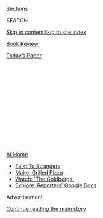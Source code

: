 <div id="app">

<div>

<div>

<div>

<div class="NYTAppHideMasthead css-1q2w90k e1suatyy0">

<div class="section css-ui9rw0 e1suatyy2">

<div class="css-eph4ug er09x8g0">

<div class="css-6n7j50">

</div>

<span class="css-1dv1kvn">Sections</span>

<div class="css-10488qs">

<span class="css-1dv1kvn">SEARCH</span>

</div>

[Skip to content](#site-content)[Skip to site index](#site-index)

</div>

<div id="masthead-section-label" class="css-1wr3we4 eaxe0e00">

[Book
Review](https://www.nytimes.com/section/books/review)

</div>

<div class="css-10698na e1huz5gh0">

</div>

</div>

<div id="masthead-bar-one" class="section hasLinks css-15hmgas e1csuq9d3">

<div class="css-uqyvli e1csuq9d0">

</div>

<div class="css-1uqjmks e1csuq9d1">

</div>

<div class="css-9e9ivx">

[](https://myaccount.nytimes.com/auth/login?response_type=cookie&client_id=vi)

</div>

<div class="css-1bvtpon e1csuq9d2">

[Today’s
Paper](https://www.nytimes.com/section/todayspaper)

</div>

</div>

</div>

</div>

<div data-aria-hidden="false">

<div id="site-content" data-role="main">

<div>

<div class="css-1aor85t" style="opacity:0.000000001;z-index:-1;visibility:hidden">

<div class="css-1hqnpie">

<div class="css-epjblv">

<span class="css-17xtcya">[Book
Review](/section/books/review)</span><span class="css-x15j1o">|</span><span class="css-fwqvlz">Why
the United States Invaded
Iraq</span>

</div>

<div class="css-k008qs">

<div class="css-1iwv8en">

<span class="css-18z7m18"></span>

<div>

</div>

</div>

<span class="css-1n6z4y">https://nyti.ms/3hMKC6f</span>

<div class="css-1705lsu">

<div class="css-4xjgmj">

<div class="css-4skfbu" data-role="toolbar" data-aria-label="Social Media Share buttons, Save button, and Comments Panel with current comment count" data-testid="share-tools">

  - 
  - 
  - 
  - 
    
    <div class="css-6n7j50">
    
    </div>

  - 

</div>

</div>

</div>

</div>

</div>

</div>

<div id="NYT_TOP_BANNER_REGION" class="css-13pd83m">

<div>

<div id="maps-athome-menu" class="section interactive-content interactive-size-medium css-1edisqu">

<div class="css-17ih8de interactive-body">

<div class="at-home-nav__innerContainer">

<div class="at-home-nav__title">

[At
Home](https://www.nytimes.com/spotlight/at-home?action=click&pgtype=Article&state=default&region=TOP_BANNER&context=at_home_menu)

</div>

  - [Talk: To
    Strangers](https://www.nytimes.com/2020/08/03/well/family/the-benefits-of-talking-to-strangers.html?action=click&pgtype=Article&state=default&region=TOP_BANNER&context=at_home_menu)
  - [Make: Grilled
    Pizza](https://www.nytimes.com/2020/08/01/at-home/coronavirus-make-pizza-on-a-grill.html?action=click&pgtype=Article&state=default&region=TOP_BANNER&context=at_home_menu)
  - [Watch: 'The
    Goldbergs'](https://www.nytimes.com/2020/07/31/arts/television/goldbergs-abc-stream.html?action=click&pgtype=Article&state=default&region=TOP_BANNER&context=at_home_menu)
  - [Explore: Reporters' Google
    Docs](https://www.nytimes.com/interactive/2020/at-home/even-more-reporters-editors-diaries-lists-recommendations.html?action=click&pgtype=Article&state=default&region=TOP_BANNER&context=at_home_menu)

</div>

</div>

</div>

</div>

</div>

<div id="top-wrapper" class="css-1sy8kpn">

<div id="top-slug" class="css-l9onyx">

Advertisement

</div>

[Continue reading the main
story](#after-top)

<div class="ad top-wrapper" style="text-align:center;height:100%;display:block;min-height:250px">

<div id="top" class="place-ad" data-position="top" data-size-key="top">

</div>

</div>

<div id="after-top">

</div>

</div>

<div id="sponsor-wrapper" class="css-1hyfx7x">

<div id="sponsor-slug" class="css-19vbshk">

Supported by

</div>

[Continue reading the main
story](#after-sponsor)

<div id="sponsor" class="ad sponsor-wrapper" style="text-align:center;height:100%;display:block">

</div>

<div id="after-sponsor">

</div>

</div>

nonfiction

<div class="css-1vkm6nb ehdk2mb0">

# Why the United States Invaded Iraq

</div>

<div class="css-79elbk" data-testid="photoviewer-wrapper">

<div class="css-z3e15g" data-testid="photoviewer-wrapper-hidden">

</div>

<div class="css-1a48zt4 ehw59r15" data-testid="photoviewer-children">

![<span class="css-16f3y1r e13ogyst0" data-aria-hidden="true">Donald
Rumsfeld visits troops in Singapore,
2004.</span><span class="css-cnj6d5 e1z0qqy90" itemprop="copyrightHolder"><span class="css-1ly73wi e1tej78p0">Credit...</span><span><span>Gerald
Hebert/Reuters</span></span></span>](https://static01.nyt.com/images/2020/08/09/books/review/09Heilbrunn/merlin_11209316_2660760c-7462-4a8a-9032-e76095bdd0d5-articleLarge.jpg?quality=75&auto=webp&disable=upscale)

</div>

</div>

<div class="css-170u9t6">

<div class="css-u7fh8e">

<div class="css-79elbk">

Buy Book<span data-aria-hidden="true">
    ▾</span>

  - [Amazon](https://www.amazon.com/gp/search?index=books&tag=NYTBSREV-20&field-keywords=To+Start+a+War+Robert+Draper)
  - [Apple
    Books](https://du-gae-books-dot-nyt-du-prd.appspot.com/buy?title=To+Start+a+War&author=Robert+Draper)
  - [Barnes and
    Noble](https://www.anrdoezrs.net/click-7990613-11819508?url=https%3A%2F%2Fwww.barnesandnoble.com%2Fw%2F%3Fean%3D9780525561040)
  - [Books-A-Million](https://www.anrdoezrs.net/click-7990613-35140?url=https%3A%2F%2Fwww.booksamillion.com%2Fp%2FTo%2BStart%2Ba%2BWar%2FRobert%2BDraper%2F9780525561040)
  - [Bookshop](https://bookshop.org/a/3546/9780525561040)
  - [Indiebound](https://www.indiebound.org/book/9780525561040?aff=NYT)

</div>

When you purchase an independently reviewed book through our site, we
earn an affiliate commission.

</div>

</div>

<div class="css-xt80pu e12qa4dv0">

<div class="css-18e8msd">

<div class="css-vp77d3 epjyd6m0">

<div class="css-1baulvz">

By <span class="css-1baulvz last-byline" itemprop="name">Jacob
Heilbrunn</span>

</div>

</div>

  - 
    
    <div class="css-ld3wwf e16638kd2">
    
    Published July 28, 2020Updated July 29,
    2020
    
    </div>

  - 
    
    <div class="css-4xjgmj">
    
    <div class="css-pvvomx" data-role="toolbar" data-aria-label="Social Media Share buttons, Save button, and Comments Panel with current comment count" data-testid="share-tools">
    
      - 
      - 
      - 
      - 
        
        <div class="css-6n7j50">
        
        </div>
    
      - 
    
    </div>
    
    </div>

</div>

</div>

<div class="section meteredContent css-1r7ky0e" name="articleBody" itemprop="articleBody">

<div class="css-1fanzo5 StoryBodyCompanionColumn">

<div class="css-53u6y8">

**TO START A WAR**  
**How the Bush Administration Took America Into Iraq**  
By Robert Draper

In April 2003, after he had launched the invasion of Iraq, George W.
Bush stood in the Oval Office reception room and watched the televised
liberation of Basra, which serves as the country’s main port. Next to
him was Secretary of State Colin Powell, who had warned Bush about the
dangers of ousting Saddam Hussein from power. Smoke rose from the
intelligence service headquarters. The city prison had been opened.
Looters were filching desks, chairs and water tanks from state
buildings. As he looked at the pictures, Bush was perplexed. He asked,
“Why aren’t they cheering?”

In “To Start a War,” which is filled with such telling scenes, [Robert
Draper](https://www.nytimes.com/by/robert-draper) carefully examines the
Bush administration’s illusions about Iraq. Draper is a writer at large
for The New York Times Magazine and the author of [“Dead
Certain,”](https://www.nytimes.com/2007/11/04/books/review/Lewis3-t.html)
a study of the Bush administration that relied on numerous interviews
with the president himself. Draper relates that Bush, who was apparently
displeased with his depiction in “Dead Certain,” declined to be
interviewed for this book. But Bush did not seek to hinder access to his
former aides and Draper has performed prodigious research, including
conducting interviews with several hundred former national security
officials and scrutinizing recently declassified government documents.
He does not provide any bold revelations, but offers the most
comprehensive account of the administration’s road to war, underscoring
that Bush was indeed The Decider when it came to Iraq — there was never
any debate about *not* overthrowing Hussein.

The basis for conflict, Draper reminds us, had already been prepared in
the late 1990s by what might be called the military-intellectual complex
in Washington. Two key events occurred in 1998: The first was when
Congress passed, and Bill Clinton signed into law, the [Iraq Liberation
Act](https://www.congress.gov/bill/105th-congress/house-bill/4655),
which the Iraqi expatriate Ahmad Chalabi and his neoconservative allies
like Paul Wolfowitz had championed, and that made it official American
policy to topple Saddam Hussein. The second was the establishment by
Congress of the Rumsfeld Commission. It provided the former s[ecretary
of defense Donald
Rumsfeld](https://history.defense.gov/Multimedia/Biographies/Article-View/Article/571280/donald-h-rumsfeld/),
Wolfowitz and other hawks with a high-profile platform to castigate the
C.I.A. for its putative shortsightedness about the looming perils posed
by North Korea, Iran and Iraq. In particular the commission focused on a
variety of doomsday scenarios that might allow Iraq to obtain nuclear
weapons and target America “in a very short time.”

In those days, none of this seemed to matter that much. But after 9/11,
it did. Drawing on their years of warnings about threats from abroad,
Rumsfeld and Wolfowitz teamed up with Vice President Dick Cheney to push
for war and isolate the reluctant Powell.

</div>

</div>

<div class="css-1fanzo5 StoryBodyCompanionColumn">

<div class="css-53u6y8">

Some of Draper’s most revealing passages focus on the intense pressure
that Cheney and his chief of staff, I. Lewis Libby, as well as the
Defense Department official Douglas J. Feith, exerted on the
intelligence agencies to buttress and even concoct the case that Saddam
had intimate ties with Al Qaeda and that he possessed weapons of mass
destruction. Draper presents the former C.I.A. director [George
Tenet](https://www.cnn.com/2013/08/06/us/george-tenet-fast-facts/index.html)
in a particularly unflattering light. After being shunted aside during
the Clinton presidency, Tenet was desperate to show Bush that he was an
important and loyal soldier in the new war against terrorism. “Here we
had this precious access,” one senior analyst told Draper, “and he
didn’t want to blow it.” Tenet and his aides, Draper writes, “feared
the prospect of President Bush being spoon-fed a bouillabaisse of
truths, unverified stories presented as truths and likely falsehoods. On
the other hand, the agency stood to lose its role in helping separate
fact from fiction if it appeared to be close-minded.”

But Tenet ended up displaying canine fealty to Bush. In October 2002,
when asked by the Senate intelligence chairman Bob Graham about whether
any links between Saddam and Osama bin Laden really existed, Draper
writes, Tenet “issued a reply that Cheney, Libby, Wolfowitz and Feith
could only have dreamed of.” He declared, among other things, that there
was “solid reporting of senior level contacts between Iraq and Al Qaeda
going back a decade.”

For all the effort that Cheney and others expended in trying to depict
Iraq as a dire menace, how much did the evidence and details actually
matter? The cold, hard truth is that they didn’t. They were political
Play-Doh, to be massaged and molded as Bush’s camarilla saw fit. Draper
highlights the famous “slam dunk” meeting in the Oval Office in December
2002, when Tenet assured Bush that the evidence for Colin Powell’s
upcoming speech at the United Nations Security Council in support of an
invasion was solid.

In [“Plan of
Attack,”](https://www.nytimes.com/2004/04/28/books/review/plan-of-attack-all-the-presidents-mentors.html)Bob
Woodward described Bush as being beset by doubt about the case for war,
and suggested that Tenet’s affirmation had been “very important.” Draper
disagrees. The issue wasn’t the evidence. It was the spin: “Tenet’s
words were ‘important’ only because they helped remove any doubt as to
whether the C.I.A. could mount a solid case.” Bush’s thinking was as
clear as it was simplistic. Saddam was a monster. It would be a bad idea
to leave him in power. According to Draper, Bush’s “increasingly
bellicose rhetoric reflected a wartime president who was no longer
tethered to anything other than his own convictions.”

In his 2005 Inaugural Address, Bush tried to turn neoconservative
ideology into official doctrine: “It is the policy of the United States
to seek and support the growth of democratic movements and institutions
in every nation and culture, with the ultimate goal of ending tyranny in
our world.” It wasn’t until the shellacking that the Republicans endured
in the 2006 midterm elections that Bush began to abandon his fantasies
about spreading peace, love and understanding across the Middle East. He
fired Rumsfeld and shunted Cheney to the side.

</div>

</div>

<div class="css-1fanzo5 StoryBodyCompanionColumn">

<div class="css-53u6y8">

If Draper expertly dissects the ferocious turf battles that took place
within the administration over the war, he does not really seek to set
it in a wider context other than to note rather benignly that “the story
I aim to tell is very much a human narrative of patriotic men and women
who, in the wake of a nightmare, pursued that most elusive of dreams:
finding peace through war.” But there was more to it than that. Thanks
to Donald Trump’s bungling, Bush may be benefiting from a wave of
nostalgia for his presidency. But he was criminally culpable in his
naïveté and incuriosity about the costs and consequences of war. At the
same time, Cheney and Rumsfeld were inveterate schemers whose cynicism
about going to war was exceeded only by their ineptitude in conducting
it.

With American power at its apogee after the fall of the Soviet Union,
their aim was to ensure American primacy, to establish what the
Washington Post [columnist Charles
Krauthammer](https://www.nytimes.com/2018/06/21/obituaries/charles-krauthammer-prominent-conservative-voice-dies-at-68.html)had
called America’s unipolar moment. Instead, they squandered the
opportunity. In the name of spreading democracy abroad, they were
willing to countenance its degradation at home. Despite the debacle in
Iraq, the very same truculent impulses continue to linger in the Trump
administration, which has been steadily pushing for regime change in
Iran. In this way, Draper provides a timely reminder of the dangers of
embarking upon wars that can imperil America itself.

</div>

</div>

</div>

<div>

</div>

<div>

</div>

<div>

</div>

<div>

<div id="bottom-wrapper" class="css-1ede5it">

<div id="bottom-slug" class="css-l9onyx">

Advertisement

</div>

[Continue reading the main
story](#after-bottom)

<div id="bottom" class="ad bottom-wrapper" style="text-align:center;height:100%;display:block;min-height:90px">

</div>

<div id="after-bottom">

</div>

</div>

</div>

</div>

</div>

## Site Index

<div>

</div>

## Site Information Navigation

  - [© <span>2020</span> <span>The New York Times
    Company</span>](https://help.nytimes.com/hc/en-us/articles/115014792127-Copyright-notice)

<!-- end list -->

  - [NYTCo](https://www.nytco.com/)
  - [Contact
    Us](https://help.nytimes.com/hc/en-us/articles/115015385887-Contact-Us)
  - [Work with us](https://www.nytco.com/careers/)
  - [Advertise](https://nytmediakit.com/)
  - [T Brand Studio](http://www.tbrandstudio.com/)
  - [Your Ad
    Choices](https://www.nytimes.com/privacy/cookie-policy#how-do-i-manage-trackers)
  - [Privacy](https://www.nytimes.com/privacy)
  - [Terms of
    Service](https://help.nytimes.com/hc/en-us/articles/115014893428-Terms-of-service)
  - [Terms of
    Sale](https://help.nytimes.com/hc/en-us/articles/115014893968-Terms-of-sale)
  - [Site
    Map](https://spiderbites.nytimes.com)
  - [Help](https://help.nytimes.com/hc/en-us)
  - [Subscriptions](https://www.nytimes.com/subscription?campaignId=37WXW)

</div>

</div>

</div>

</div>

